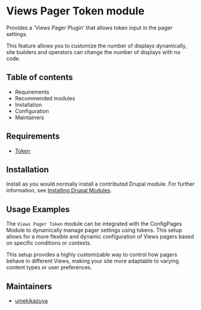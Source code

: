 # Views Pager Token module

Provides a 'Views Pager Plugin' that allows token input in the pager settings.

This feature allows you to customize the number of displays dynamically, site builders and operators can change the number of displays with no code.

## Table of contents

- Requirements
- Recommended modules
- Installation
- Configuration
- Maintainers

## Requirements

- [Token](https://www.drupal.org/project/token)

## Installation

Install as you would normally install a contributed Drupal module. For further information, see [Installing Drupal Modules](https://www.drupal.org/docs/extending-drupal/installing-drupal-modules).

## Usage Examples

The `Views Pager Token` module can be integrated with the ConfigPages Module to dynamically manage pager settings using tokens. This setup allows for a more flexible and dynamic configuration of Views pagers based on specific conditions or contexts.

This setup provides a highly customizable way to control how pagers behave in different Views, making your site more adaptable to varying content types or user preferences.


## Maintainers

- [umekikazuya](https://www.drupal.org/u/umekikazuya)
